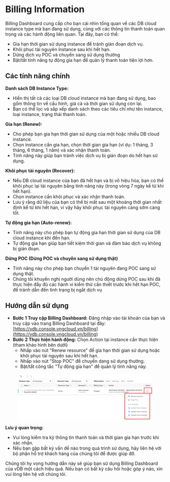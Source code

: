 # Billing Information

Billing Dashboard cung cấp cho bạn cái nhìn tổng quan về các DB cloud instance type mà bạn đang sử dụng, cùng với các thông tin thanh toán quan trọng và các hành động liên quan. Tại đây, bạn có thể:

* Gia hạn thời gian sử dụng instance để tránh gián đoạn dịch vụ.
* Khôi phục tài nguyên instance sau khi hết hạn.
* Dừng dịch vụ POC và chuyển sang sử dụng thường
* Bật/tắt tính năng tự động gia hạn để quản lý thanh toán tiện lợi hơn.

## Các tính năng chính

**Danh sách DB Instance Type:**

* Hiển thị tất cả các loại DB cloud instance mà bạn đang sử dụng, bao gồm thông tin về cấu hình, giá cả và thời gian sử dụng còn lại.
* Bạn có thể lọc và sắp xếp danh sách theo các tiêu chí như tên instance, loại instance, trạng thái thanh toán.

**Gia hạn (Renew):**

* Cho phép bạn gia hạn thời gian sử dụng của một hoặc nhiều DB cloud instance.
* Chọn instance cần gia hạn, chọn thời gian gia hạn (ví dụ: 1 tháng, 3 tháng, 6 tháng, 1 năm) và xác nhận thanh toán.
* Tính năng này giúp bạn tránh việc dịch vụ bị gián đoạn do hết hạn sử dụng.

**Khôi phục tài nguyên (Recover):**

* Nếu DB cloud instance của bạn đã hết hạn và bị vô hiệu hóa, bạn có thể khôi phục lại tài nguyên bằng tính năng này (trong vòng 7 ngày kể từ khi hết hạn).
* Chọn instance cần khôi phục và xác nhận thanh toán.
* Lưu ý rằng dữ liệu của bạn có thể bị mất sau một khoảng thời gian nhất định kể từ khi hết hạn, vì vậy hãy khôi phục tài nguyên càng sớm càng tốt.

**Tự động gia hạn (Auto-renew):**

* Tính năng này cho phép bạn tự động gia hạn thời gian sử dụng của DB cloud instance khi đến hạn.
* Tự động gia hạn giúp bạn tiết kiệm thời gian và đảm bảo dịch vụ không bị gián đoạn.

**Dừng POC (Dừng POC và chuyển sang sử dụng thật)**

* Tính năng này cho phép bạn chuyển 1 tài nguyên đang POC sang sử dụng thật.
* Chúng tôi khuyến nghị người dùng nên chủ động dừng POC sau khi đã thực hiện đầy đủ các hành vi kiểm thử cần thiết trước khi hết hạn POC, để tránh dẫn đến tình trạng bị ngắt dịch vụ

## **Hướng dẫn sử dụng**

* **Bước 1 Truy cập Billing Dashboard:** Đăng nhập vào tài khoản của bạn và truy cập vào trang Billing Dashboard tại đây: [https://vdb.console.vngcloud.vn/billing](https://vdb.console.vngcloud.vn/billing)
* **Bước 2 Thực hiện hành động:** Chọn Action tại instance cần thực hiện (tham khảo hình bên dưới)
  * Nhấp vào nút "Renew resource" để gia hạn thời gian sử dụng hoặc khôi phục tài nguyên sau khi hết hạn.
  * Nhấp vào nút "Stop POC" để chuyển dang sử dụng thường.
  * Bật/tắt công tắc "Tự động gia hạn" để quản lý tính năng này.

<figure><img src="../.gitbook/assets/image (1) (1) (1) (1) (1) (1) (1) (1) (1) (1) (1) (1) (1) (1).png" alt=""><figcaption></figcaption></figure>

**Lưu ý quan trọng:**

* Vui lòng kiểm tra kỹ thông tin thanh toán và thời gian gia hạn trước khi xác nhận.
* Nếu bạn gặp bất kỳ vấn đề nào trong quá trình sử dụng, hãy liên hệ với bộ phận hỗ trợ khách hàng của chúng tôi để được giúp đỡ.

Chúng tôi hy vọng hướng dẫn này sẽ giúp bạn sử dụng Billing Dashboard của vDB một cách hiệu quả. Nếu bạn có bất kỳ câu hỏi hoặc góp ý nào, xin vui lòng liên hệ với chúng tôi.
